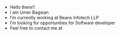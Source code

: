 - Hello there!!
- I am Umer Bagwan
- I’m currently working at Beans Infotech LLP
- I’m looking for opportunities for Software developer
- Feel free to contact me at

<!---
Umer303/Umer303 is a ✨ special ✨ repository because its `README.md` (this file) appears on your GitHub profile.
You can click the Preview link to take a look at your changes.
--->

